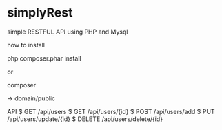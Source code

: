 # simplyRest
simple RESTFUL API using PHP and Mysql

how to install

php composer.phar install 

or 

composer


-> domain/public

API
$ GET /api/users
$ GET /api/users/{id}
$ POST /api/users/add
$ PUT /api/users/update/{id}
$ DELETE /api/users/delete/{id}